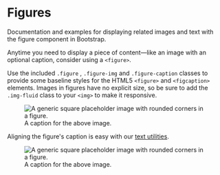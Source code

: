 # Figures

<p class="lead">Documentation and examples for displaying related images and text with the figure component in Bootstrap.</p>

Anytime you need to display a piece of content—like an image with an optional caption, consider using a `<figure>`.

Use the included `.figure` , `.figure-img` and `.figure-caption` classes to provide some baseline styles for the HTML5 `<figure>` and `<figcaption>` elements. Images in figures have no explicit size, so be sure to add the `.img-fluid` class to your `<img>` to make it responsive.

<Example>
  <figure class="figure">
    <img v-holder="'img=400x300'" class="figure-img img-fluid rounded" alt="A generic square placeholder image with rounded corners in a figure.">
    <figcaption class="figure-caption">A caption for the above image.</figcaption>
  </figure>
</Example>

Aligning the figure's caption is easy with our [text utilities]().

<Example>
  <figure class="figure">
    <img v-holder="'img=400x300'" class="figure-img img-fluid rounded" alt="A generic square placeholder image with rounded corners in a figure.">
    <figcaption class="figure-caption text-right">A caption for the above image.</figcaption>
  </figure>
</Example>
